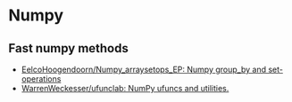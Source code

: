 # Numpy

## Fast numpy methods
- [EelcoHoogendoorn/Numpy_arraysetops_EP: Numpy group_by and set-operations](https://github.com/EelcoHoogendoorn/Numpy_arraysetops_EP)
- [WarrenWeckesser/ufunclab: NumPy ufuncs and utilities.](https://github.com/WarrenWeckesser/ufunclab)

